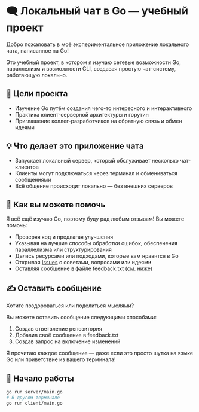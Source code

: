 # 🗨️ Локальный чат в Go — учебный проект

Добро пожаловать в моё экспериментальное приложение локального чата, написанное на Go!

Это учебный проект, в котором я изучаю сетевые возможности Go, параллелизм и возможности CLI, создавая простую чат-систему, работающую локально.

## 🎯 Цели проекта

- Изучение Go путём создания чего-то интересного и интерактивного
- Практика клиент-серверной архитектуры и горутин
- Приглашение коллег-разработчиков на обратную связь и обмен идеями

## 💡 Что делает это приложение чата

- Запускает локальный сервер, который обслуживает несколько чат-клиентов
- Клиенты могут подключаться через терминал и обмениваться сообщениями
- Всё общение происходит локально — без внешних серверов

## 🧠 Как вы можете помочь

Я всё ещё изучаю Go, поэтому буду рад любым отзывам! Вы можете помочь:

- Проверяя код и предлагая улучшения
- Указывая на лучшие способы обработки ошибок, обеспечения параллелизма или структурирования
- Делясь ресурсами или подходами, которые вам нравятся в Go
- Открывая [Issues](https://github.com/snowchest67/todo/issues/1#issue-3489238452) с советами, вопросами или идеями
- Оставляя сообщение в файле feedback.txt (см. ниже)

## ✍️ Оставить сообщение

Хотите поздороваться или поделиться мыслями?

Вы можете оставить сообщение следующими способами:

1. Создав ответвление репозитория
2. Добавив своё сообщение в feedback.txt
3. Создав запрос на включение изменений

Я прочитаю каждое сообщение — даже если это просто шутка на языке Go или приветствие из вашего терминала!

## 🚀 Начало работы

```bash
go run server/main.go
# В другом терминале
go run client/main.go
```
